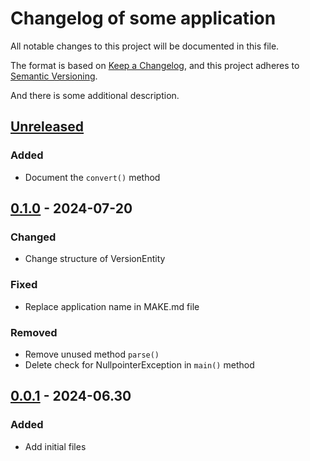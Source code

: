 # Changelog of some application

All notable changes to this project will be documented in this file.

The format is based on [Keep a Changelog](https://keepachangelog.com/en/1.0.0/),
and this project adheres to [Semantic Versioning](https://semver.org/spec/v2.0.0.html).

And there is some additional description.

## [Unreleased]
### Added
- Document the `convert()` method

## [0.1.0] - 2024-07-20
### Changed
- Change structure of VersionEntity

### Fixed
- Replace application name in MAKE.md file

### Removed
- Remove unused method `parse()`
- Delete check for NullpointerException in `main()` method

## [0.0.1] - 2024-06.30
### Added
- Add initial files

[unreleased]: https://git.example.com:443/organization/repo.git/compare/main...HEAD
[0.1.0]: https://git.example.com:443/organization/repo.git/compare/0.0.1...0.1.0
[0.0.1]: https://git.example.com:443/organization/repo.git/releases/tag/0.0.1